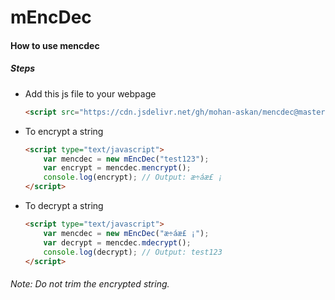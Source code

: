 # mEncDec

#### How to use mencdec
##### Steps
- Add this js file to your webpage
    ```html
    <script src="https://cdn.jsdelivr.net/gh/mohan-askan/mencdec@master/mEncDec.js"></script>
    ```
- To encrypt a string
    ```html
    <script type="text/javascript">
        var mencdec = new mEncDec("test123");
        var encrypt = mencdec.mencrypt();
        console.log(encrypt); // Output: æ÷áæ£ ¡
    </script>
    ```
- To decrypt a string
    ```html
    <script type="text/javascript">
        var mencdec = new mEncDec("æ÷áæ£ ¡");
        var decrypt = mencdec.mdecrypt();
        console.log(decrypt); // Output: test123
    </script>
    ```
###### Note: Do not trim the encrypted string.
